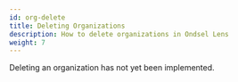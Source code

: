 ```yaml
---
id: org-delete
title: Deleting Organizations
description: How to delete organizations in Ondsel Lens
weight: 7
---
```


Deleting an organization has not yet been implemented.
